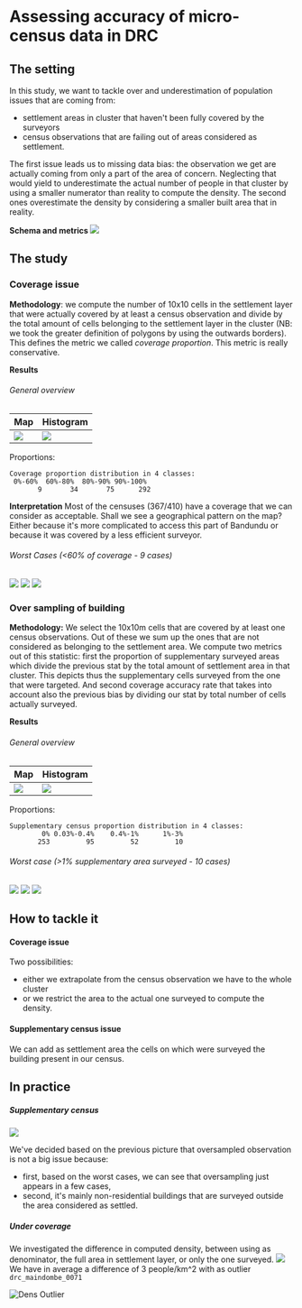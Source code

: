 
# Assessing accuracy of micro-census data in DRC



## The setting

In this study, we want to tackle 
over and underestimation of population issues
that are coming from:
- settlement areas in cluster that haven't been fully covered by the surveyors
- census observations that are failing out of areas considered as settlement.

The first issue leads us to missing data bias: the observation we get are actually coming from only a part of the area of concern. Neglecting that would yield to underestimate the actual number of people in that cluster by using a smaller numerator than reality to compute the density.
The second ones overestimate the density by considering a smaller built area that in reality.

**Schema and metrics**
![](./pic/schema.JPG)

## The study

### Coverage issue

**Methodology**: we compute the number of 10x10 cells in the settlement layer that were actually covered by at least a census observation and divide by the total amount of cells belonging to the settlement layer in the cluster 
(NB: we took the greater definition of polygons by using the outwards borders). This defines the metric we called *coverage proportion*.
This metric is really conservative.

**Results**

###### General overview
Map | Histogram
------------ | -------------------
![](./pic/map_cov_prop.png) | ![](./pic/hist_cov_prop.png)  

Proportions:

````
Coverage proportion distribution in 4 classes:
 0%-60%  60%-80%  80%-90% 90%-100% 
       9       34       75      292 
````

**Interpretation** Most of the censuses (367/410) have a coverage that we can consider as acceptable.
Shall we see a geographical pattern on the map? Either because it's more complicated to access this part of Bandundu or because it was covered by a less efficient surveyor.

###### Worst Cases (<60% of coverage - 9 cases)

![](./pic/cov1.png)
![](./pic/cov2.png)
![](./pic/cov3.png)

### Over sampling of building

**Methodology:** We select the 10x10m cells that are covered by at least one census observations. Out of these we sum up the ones that are not considered as belonging to the settlement area. 
We compute two metrics out of this statistic: first the proportion of supplementary surveyed areas which divide the previous stat by the total amount of settlement area in that cluster. 
This depicts thus the supplementary cells surveyed from the one that were targeted. And second coverage accuracy rate that takes into account also the previous bias by dividing our stat by total number of cells actually surveyed.

**Results**

###### General overview
Map | Histogram
------------ | -------------------
![](./pic/map_supp.png) | ![](./pic/hist_supp.png)  

Proportions:

````
Supplementary census proportion distribution in 4 classes:
        0% 0.03%-0.4%    0.4%-1%      1%-3% 
       253         95         52         10 
````
###### Worst case (>1% supplementary area surveyed - 10 cases)

![](./pic/supp1.png)
![](./pic/supp2.png)
![](./pic/supp3.png)

## How to tackle it

#### Coverage issue

Two possibilities:
- either we extrapolate from the census observation we have to the whole cluster
- or we restrict the area to the actual one surveyed to compute the density.


#### Supplementary census issue

We can add as settlement area the cells on which were surveyed the building present in our census.

## In practice

##### Supplementary census

![](./pic/comments.png)

We've decided based on the previous picture that oversampled observation is not a big issue because:
- first, based on the worst cases, we can see that oversampling just appears in a few cases,
- second, it's mainly non-residential buildings that are surveyed outside the area considered as settled.

##### Under coverage

We investigated the difference in computed density, between using as denominator, the full area in settlement layer, or only the one surveyed.
![](./pic/dens_boxplot.png)
We have in average a difference of 3 people/km^2 with as outlier `drc_maindombe_0071`

![Dens Outlier](pic/dens_outlier.png)